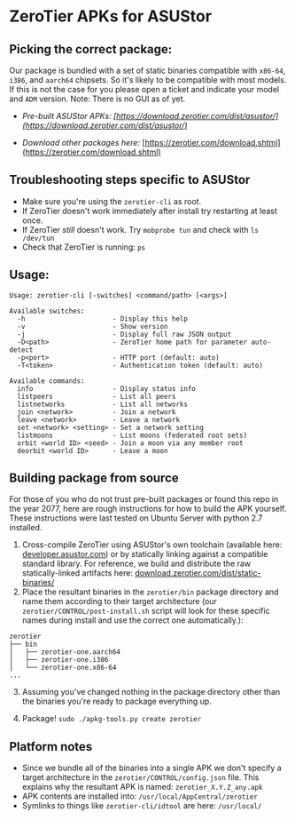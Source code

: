 ZeroTier APKs for ASUStor 
==

## Picking the correct package:

Our package is bundled with a set of static binaries compatible with `x86-64`, `i386`, and `aarch64` chipsets. So it's likely to be compatible with most models. If this is not the case for you please open a ticket and indicate your model and `ADM` version. Note: There is no GUI as of yet.

 - *Pre-built ASUStor APKs: [https://download.zerotier.com/dist/asustor/](https://download.zerotier.com/dist/asustor/)*

 - *Download other packages here:* [https://zerotier.com/download.shtml](https://zerotier.com/download.shtml)

## Troubleshooting steps specific to ASUStor

- Make sure you're using the `zerotier-cli` as root.
- If ZeroTier doesn't work immediately after install try restarting at least once.
- If ZeroTier *still* doesn't work. Try `mobprobe tun` and check with `ls /dev/tun`
- Check that ZeroTier is running: `ps`
## Usage:

```
Usage: zerotier-cli [-switches] <command/path> [<args>]

Available switches:
  -h                      - Display this help
  -v                      - Show version
  -j                      - Display full raw JSON output
  -D<path>                - ZeroTier home path for parameter auto-detect
  -p<port>                - HTTP port (default: auto)
  -T<token>               - Authentication token (default: auto)

Available commands:
  info                    - Display status info
  listpeers               - List all peers
  listnetworks            - List all networks
  join <network>          - Join a network
  leave <network>         - Leave a network
  set <network> <setting> - Set a network setting
  listmoons               - List moons (federated root sets)
  orbit <world ID> <seed> - Join a moon via any member root
  deorbit <world ID>      - Leave a moon
```

## Building package from source

For those of you who do not trust pre-built packages or found this repo in the year 2077, here are rough instructions for how to build the APK yourself. These instructions were last tested on Ubuntu Server with python 2.7 installed.

1) Cross-compile ZeroTier using ASUStor's own toolchain (available here: [developer.asustor.com](developer.asustor.com)) or by statically linking against a compatible standard library. For reference, we build and distribute the raw statically-linked artifacts here: [download.zerotier.com/dist/static-binaries/](https://download.zerotier.com/dist/static-binaries/)
2) Place the resultant binaries in the `zerotier/bin` package directory and name them according to their target architecture (our `zerotier/CONTROL/post-install.sh` script will look for these specific names during install and use the correct one automatically.):

```
zerotier
├── bin
│   ├── zerotier-one.aarch64
│   ├── zerotier-one.i386
│   └── zerotier-one.x86-64
...
```

3) Assuming you've changed nothing in the package directory other than the binaries you're ready to package everything up.

4) Package! `sudo ./apkg-tools.py create zerotier`


## Platform notes

 - Since we bundle all of the binaries into a single APK we don't specify a target architecture in the `zerotier/CONTROL/config.json` file. This explains why the resultant APK is named: `zerotier_X.Y.Z_any.apk`
 - APK contents are installed into: `/usr/local/AppCentral/zerotier`
 - Symlinks to things like `zerotier-cli/idtool` are here: `/usr/local/`
